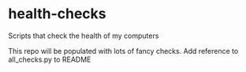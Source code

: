 # health-checks
Scripts that check the health of my computers

This repo will be populated with lots of fancy checks.
Add reference to all_checks.py to README
